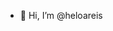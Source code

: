 - 👋 Hi, I’m @heloareis
<!---
heloareis/heloareis is a ✨ special ✨ repository because its `README.md` (this file) appears on your GitHub profile.
You can click the Preview link to take a look at your changes.
--->
